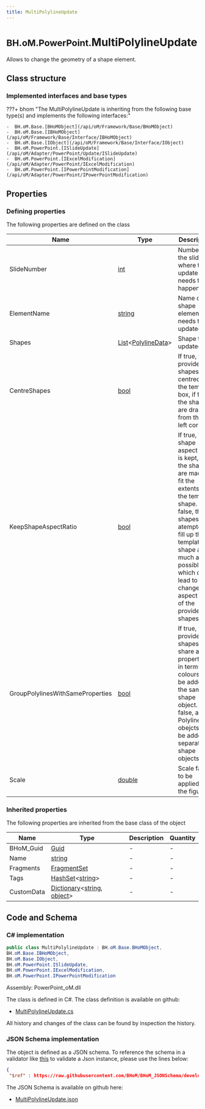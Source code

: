 ```yaml
---
title: MultiPolylineUpdate
---
```


# <small>BH.oM.PowerPoint.</small>**MultiPolylineUpdate**

Allows to change the geometry of a shape element.

## Class structure

### Implemented interfaces and base types

???+ bhom "The MultiPolylineUpdate is inheriting from the following base type(s) and implements the following interfaces:"

    -  BH.oM.Base.[BHoMObject](/api/oM/Framework/Base/BHoMObject)
    -  BH.oM.Base.[IBHoMObject](/api/oM/Framework/Base/Interface/IBHoMObject)
    -  BH.oM.Base.[IObject](/api/oM/Framework/Base/Interface/IObject)
    -  BH.oM.PowerPoint.[ISlideUpdate](/api/oM/Adapter/PowerPoint/Update/ISlideUpdate)
    -  BH.oM.PowerPoint.[IExcelModification](/api/oM/Adapter/PowerPoint/IExcelModification)
    -  BH.oM.PowerPoint.[IPowerPointModification](/api/oM/Adapter/PowerPoint/IPowerPointModification)


## Properties



### Defining properties

The following properties are defined on the class

| Name             | Type             | Description      | Quantity         |
|------------------|------------------|------------------|------------------|
| SlideNumber | [int](https://learn.microsoft.com/en-us/dotnet/api/System.Int32?view=netstandard-2.0) | Number of the slide where the update needs to happen. | - |
| ElementName | [string](https://learn.microsoft.com/en-us/dotnet/api/System.String?view=netstandard-2.0) | Name of the shape element that needs to be updated. | - |
| Shapes | [List](https://learn.microsoft.com/en-us/dotnet/api/System.Collections.Generic.List-1?view=netstandard-2.0)&lt;[PolylineData](/api/oM/Adapter/PowerPoint/Update/PolylineData)&gt; | Shape to be updated. | - |
| CentreShapes | [bool](https://learn.microsoft.com/en-us/dotnet/api/System.Boolean?view=netstandard-2.0) | If true, the provided shapes are centred in the template box, if false, the shapes are drawn from the top left corner. | - |
| KeepShapeAspectRatio | [bool](https://learn.microsoft.com/en-us/dotnet/api/System.Boolean?view=netstandard-2.0) | If true, the shape aspect ratio is kept, and the shapes are made to fit the extents of the template shape. If false, the shapes are atempted to fill up the template shape as much as possible which can lead to change in aspect ratio of the provided shapes. | - |
| GroupPolylinesWithSameProperties | [bool](https://learn.microsoft.com/en-us/dotnet/api/System.Boolean?view=netstandard-2.0) | If true, the provided shapes that share all properties in terms of colours will be added to the same shape object. If false, all PolylineData obejcts will be added to separate shape objects. | - |
| Scale | [double](https://learn.microsoft.com/en-us/dotnet/api/System.Double?view=netstandard-2.0) | Scale factor to be applied to the figure. | - |


### Inherited properties
The following properties are inherited from the base class of the object

| Name             | Type             | Description      | Quantity         |
|------------------|------------------|------------------|------------------|
| BHoM_Guid | [Guid](https://learn.microsoft.com/en-us/dotnet/api/System.Guid?view=netstandard-2.0) | - | - |
| Name | [string](https://learn.microsoft.com/en-us/dotnet/api/System.String?view=netstandard-2.0) | - | - |
| Fragments | [FragmentSet](/api/oM/Framework/Base/FragmentSet) | - | - |
| Tags | [HashSet](https://learn.microsoft.com/en-us/dotnet/api/System.Collections.Generic.HashSet-1?view=netstandard-2.0)&lt;[string](https://learn.microsoft.com/en-us/dotnet/api/System.String?view=netstandard-2.0)&gt; | - | - |
| CustomData | [Dictionary](https://learn.microsoft.com/en-us/dotnet/api/System.Collections.Generic.Dictionary-2?view=netstandard-2.0)&lt;[string](https://learn.microsoft.com/en-us/dotnet/api/System.String?view=netstandard-2.0), [object](https://learn.microsoft.com/en-us/dotnet/api/System.Object?view=netstandard-2.0)&gt; | - | - |


## Code and Schema

### C# implementation

``` C# title="C#"
public class MultiPolylineUpdate : BH.oM.Base.BHoMObject,
BH.oM.Base.IBHoMObject,
BH.oM.Base.IObject,
BH.oM.PowerPoint.ISlideUpdate,
BH.oM.PowerPoint.IExcelModification,
BH.oM.PowerPoint.IPowerPointModification
```

Assembly: PowerPoint_oM.dll

The class is defined in C#. The class definition is available on github:

- [MultiPolylineUpdate.cs](https://github.com/BHoM/PowerPoint_Toolkit/blob/develop/PowerPoint_oM/Update\MultiPolylineUpdate.cs)

All history and changes of the class can be found by inspection the history.
### JSON Schema implementation

The object is defined as a JSON schema. To reference the schema in a validator like [this](https://www.jsonschemavalidator.net/) to validate a Json instance, please use the lines below:

``` json title="JSON Schema"
{
 "$ref" : https://raw.githubusercontent.com/BHoM/BHoM_JSONSchema/develop/PowerPoint_oM/MultiPolylineUpdate.json}
```

The JSON Schema is available on github here:

- [MultiPolylineUpdate.json](https://github.com/BHoM/BHoM_JSONSchema/blob/develop/PowerPoint_oM/MultiPolylineUpdate.json)
